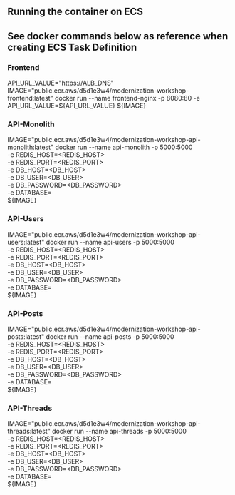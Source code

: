 ## Running the container on ECS

## See docker commands below as reference when creating ECS Task Definition


### Frontend
API_URL_VALUE="https://ALB_DNS"
IMAGE="public.ecr.aws/d5d1e3w4/modernization-workshop-frontend:latest"
docker run --name frontend-nginx -p 8080:80 -e API_URL_VALUE=${API_URL_VALUE} ${IMAGE}

### API-Monolith
IMAGE="public.ecr.aws/d5d1e3w4/modernization-workshop-api-monolith:latest"
docker run --name api-monolith -p 5000:5000 \
    -e REDIS_HOST=<REDIS_HOST> \
    -e REDIS_PORT=<REDIS_PORT> \
    -e DB_HOST=<DB_HOST> \
    -e DB_USER=<DB_USER> \
    -e DB_PASSWORD=<DB_PASSWORD> \
    -e DATABASE=<DATABASE> \
    ${IMAGE}

### API-Users
IMAGE="public.ecr.aws/d5d1e3w4/modernization-workshop-api-users:latest"
docker run --name api-users -p 5000:5000 \
    -e REDIS_HOST=<REDIS_HOST> \
    -e REDIS_PORT=<REDIS_PORT> \
    -e DB_HOST=<DB_HOST> \
    -e DB_USER=<DB_USER> \
    -e DB_PASSWORD=<DB_PASSWORD> \
    -e DATABASE=<DATABASE> \
    ${IMAGE}

### API-Posts
IMAGE="public.ecr.aws/d5d1e3w4/modernization-workshop-api-posts:latest"
docker run --name api-posts -p 5000:5000 \
    -e REDIS_HOST=<REDIS_HOST> \
    -e REDIS_PORT=<REDIS_PORT> \
    -e DB_HOST=<DB_HOST> \
    -e DB_USER=<DB_USER> \
    -e DB_PASSWORD=<DB_PASSWORD> \
    -e DATABASE=<DATABASE> \
    ${IMAGE}

### API-Threads
IMAGE="public.ecr.aws/d5d1e3w4/modernization-workshop-api-threads:latest"
docker run --name api-threads -p 5000:5000 \
    -e REDIS_HOST=<REDIS_HOST> \
    -e REDIS_PORT=<REDIS_PORT> \
    -e DB_HOST=<DB_HOST> \
    -e DB_USER=<DB_USER> \
    -e DB_PASSWORD=<DB_PASSWORD> \
    -e DATABASE=<DATABASE> \
    ${IMAGE}
